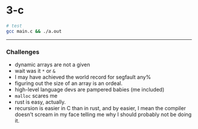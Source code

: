 # 3-c

```bash
# test
gcc main.c && ./a.out
```

---

### Challenges

- dynamic arrays are not a given
- wait was it `*` or `&`
- I may have achieved the world record for segfault any%
- figuring out the size of an array is an ordeal.
- high-level language devs are pampered babies (me included)
- `malloc` scares me
- rust is easy, actually.
- recursion is easier in C than in rust, and by easier, I mean the compiler doesn't scream in my face telling me why I should probably not be doing it.
